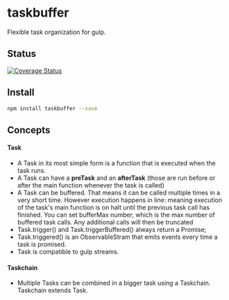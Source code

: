 # taskbuffer
Flexible task organization for gulp.

## Status
[![Coverage Status](https://coveralls.io/repos/github/pushrocks/taskbuffer/badge.svg?branch=master)](https://coveralls.io/github/pushrocks/taskbuffer?branch=master)

## Install

```sh
npm install taskbuffer --save
```

## Concepts 

#### Task
* A Task in its most simple form is a function that is executed when the task runs.
* A Task can have a **preTask** and an **afterTask**
  (those are run before or after the main function whenever the task is called)
* A Task can be buffered.
  That means it can be called multiple times in a very short time.
  However execution happens in line:
  meaning execution of the task's main function is on halt until the previous task call has finished.
  You can set bufferMax number, which is the max number of buffered task calls.
  Any additional calls will then be truncated
* Task.trigger() and Task.triggerBuffered() always return a Promise;
* Task.triggered() is an ObservableStram that emits events every time a task is promised.
* Task is compatible to gulp streams.

#### Taskchain
* Multiple Tasks can be combined in a bigger task using a Taskchain. Taskchain extends Task.

